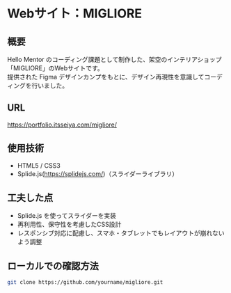 # Webサイト：MIGLIORE

## 概要

Hello Mentor のコーディング課題として制作した、架空のインテリアショップ「MIGLIORE」のWebサイトです。  
提供された Figma デザインカンプをもとに、デザイン再現性を意識してコーディングを行いました。

## URL

https://portfolio.itsseiya.com/migliore/

## 使用技術

- HTML5 / CSS3  
- Splide.js(https://splidejs.com/)（スライダーライブラリ）

## 工夫した点

- Splide.js を使ってスライダーを実装
- 再利用性、保守性を考慮したCSS設計
- レスポンシブ対応に配慮し、スマホ・タブレットでもレイアウトが崩れないよう調整  

## ローカルでの確認方法

```bash　　　
git clone https://github.com/yourname/migliore.git
